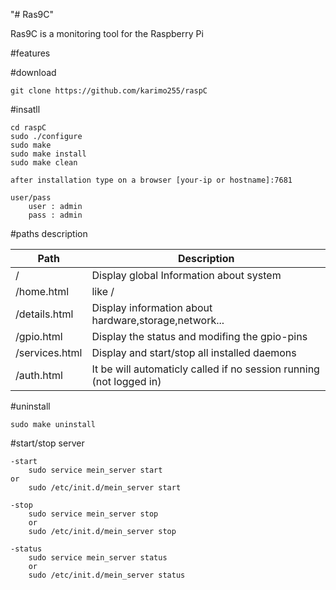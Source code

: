 "# Ras9C"

Ras9C is a monitoring tool for the Raspberry Pi

#features
	
	
#download

	git clone https://github.com/karimo255/raspC

#insatll 

	cd raspC
	sudo ./configure
	sudo make
	sudo make install
	sudo make clean

	after installation type on a browser [your-ip or hostname]:7681 

	user/pass
		user : admin
		pass : admin

#paths description

| Path | Description |
|------|-------------|
| /| Display global Information about system |
| /home.html  | like / |
| /details.html | Display information about hardware,storage,network... |
| /gpio.html | Display the status and modifing the gpio-pins  |
| /services.html  | Display and start/stop all installed daemons |		
| /auth.html  | It be will automaticly called if no session running (not logged in) |	

#uninstall

	sudo make uninstall


#start/stop server

	-start
		sudo service mein_server start
	or
		sudo /etc/init.d/mein_server start

	-stop
        sudo service mein_server stop
        or
        sudo /etc/init.d/mein_server stop

	-status
        sudo service mein_server status
        or
        sudo /etc/init.d/mein_server status

